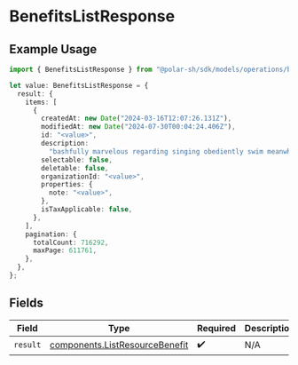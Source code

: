 # BenefitsListResponse

## Example Usage

```typescript
import { BenefitsListResponse } from "@polar-sh/sdk/models/operations/benefitslist.js";

let value: BenefitsListResponse = {
  result: {
    items: [
      {
        createdAt: new Date("2024-03-16T12:07:26.131Z"),
        modifiedAt: new Date("2024-07-30T00:04:24.406Z"),
        id: "<value>",
        description:
          "bashfully marvelous regarding singing obediently swim meanwhile zesty",
        selectable: false,
        deletable: false,
        organizationId: "<value>",
        properties: {
          note: "<value>",
        },
        isTaxApplicable: false,
      },
    ],
    pagination: {
      totalCount: 716292,
      maxPage: 611761,
    },
  },
};
```

## Fields

| Field                                                                            | Type                                                                             | Required                                                                         | Description                                                                      |
| -------------------------------------------------------------------------------- | -------------------------------------------------------------------------------- | -------------------------------------------------------------------------------- | -------------------------------------------------------------------------------- |
| `result`                                                                         | [components.ListResourceBenefit](../../models/components/listresourcebenefit.md) | :heavy_check_mark:                                                               | N/A                                                                              |